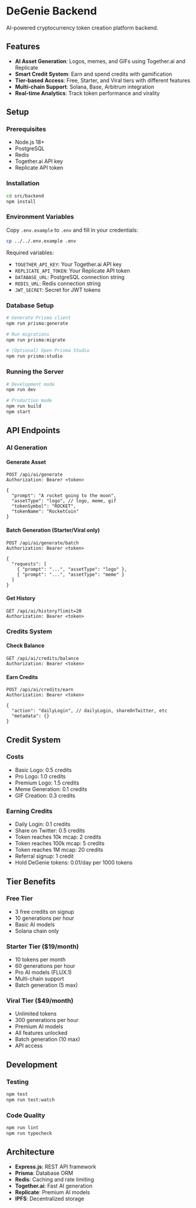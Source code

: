 # DeGenie Backend

AI-powered cryptocurrency token creation platform backend.

## Features

- **AI Asset Generation**: Logos, memes, and GIFs using Together.ai and Replicate
- **Smart Credit System**: Earn and spend credits with gamification
- **Tier-based Access**: Free, Starter, and Viral tiers with different features
- **Multi-chain Support**: Solana, Base, Arbitrum integration
- **Real-time Analytics**: Track token performance and virality

## Setup

### Prerequisites

- Node.js 18+
- PostgreSQL
- Redis
- Together.ai API key
- Replicate API token

### Installation

```bash
cd src/backend
npm install
```

### Environment Variables

Copy `.env.example` to `.env` and fill in your credentials:

```bash
cp ../../.env.example .env
```

Required variables:
- `TOGETHER_API_KEY`: Your Together.ai API key
- `REPLICATE_API_TOKEN`: Your Replicate API token
- `DATABASE_URL`: PostgreSQL connection string
- `REDIS_URL`: Redis connection string
- `JWT_SECRET`: Secret for JWT tokens

### Database Setup

```bash
# Generate Prisma client
npm run prisma:generate

# Run migrations
npm run prisma:migrate

# (Optional) Open Prisma Studio
npm run prisma:studio
```

### Running the Server

```bash
# Development mode
npm run dev

# Production mode
npm run build
npm start
```

## API Endpoints

### AI Generation

#### Generate Asset
```http
POST /api/ai/generate
Authorization: Bearer <token>

{
  "prompt": "A rocket going to the moon",
  "assetType": "logo", // logo, meme, gif
  "tokenSymbol": "ROCKET",
  "tokenName": "RocketCoin"
}
```

#### Batch Generation (Starter/Viral only)
```http
POST /api/ai/generate/batch
Authorization: Bearer <token>

{
  "requests": [
    { "prompt": "...", "assetType": "logo" },
    { "prompt": "...", "assetType": "meme" }
  ]
}
```

#### Get History
```http
GET /api/ai/history?limit=20
Authorization: Bearer <token>
```

### Credits System

#### Check Balance
```http
GET /api/ai/credits/balance
Authorization: Bearer <token>
```

#### Earn Credits
```http
POST /api/ai/credits/earn
Authorization: Bearer <token>

{
  "action": "dailyLogin", // dailyLogin, shareOnTwitter, etc
  "metadata": {}
}
```

## Credit System

### Costs
- Basic Logo: 0.5 credits
- Pro Logo: 1.0 credits
- Premium Logo: 1.5 credits
- Meme Generation: 0.1 credits
- GIF Creation: 0.3 credits

### Earning Credits
- Daily Login: 0.1 credits
- Share on Twitter: 0.5 credits
- Token reaches 10k mcap: 2 credits
- Token reaches 100k mcap: 5 credits
- Token reaches 1M mcap: 20 credits
- Referral signup: 1 credit
- Hold DeGenie tokens: 0.01/day per 1000 tokens

## Tier Benefits

### Free Tier
- 3 free credits on signup
- 10 generations per hour
- Basic AI models
- Solana chain only

### Starter Tier ($19/month)
- 10 tokens per month
- 60 generations per hour
- Pro AI models (FLUX.1)
- Multi-chain support
- Batch generation (5 max)

### Viral Tier ($49/month)
- Unlimited tokens
- 300 generations per hour
- Premium AI models
- All features unlocked
- Batch generation (10 max)
- API access

## Development

### Testing
```bash
npm test
npm run test:watch
```

### Code Quality
```bash
npm run lint
npm run typecheck
```

## Architecture

- **Express.js**: REST API framework
- **Prisma**: Database ORM
- **Redis**: Caching and rate limiting
- **Together.ai**: Fast AI generation
- **Replicate**: Premium AI models
- **IPFS**: Decentralized storage